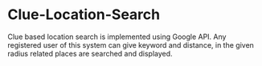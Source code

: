 # Clue-Location-Search
Clue based location search is implemented using Google API. Any registered user of this system can give keyword and distance, in the given radius related places are searched and displayed.
